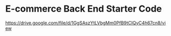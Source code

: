 # E-commerce Back End Starter Code

https://drive.google.com/file/d/1GgSAszYtLVbgMm0PfB9tCIQyC4h67cn8/view
